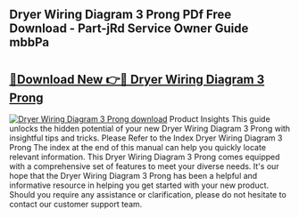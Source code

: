 ## Dryer Wiring Diagram 3 Prong PDf Free Download - Part-jRd Service Owner Guide mbbPa

# <h2><a href="http://dfhrvym.blite.top/?on=Dryer+Wiring+Diagram+3+Prong">🔗Download New 👉🔴 Dryer Wiring Diagram 3 Prong</a></h2>

[![Dryer Wiring Diagram 3 Prong download](https://i.imgur.com/lujVjoI.png)](http://dfhrvym.blite.top/?on=Dryer+Wiring+Diagram+3+Prong)
Product Insights This guide unlocks the hidden potential of your new Dryer Wiring Diagram 3 Prong with insightful tips and tricks. Please Refer to the Index Dryer Wiring Diagram 3 Prong The index at the end of this manual can help you quickly locate relevant information. This Dryer Wiring Diagram 3 Prong comes equipped with a comprehensive set of features to meet your diverse needs. It's our hope that the Dryer Wiring Diagram 3 Prong has been a helpful and informative resource in helping you get started with your new product. Should you require any assistance or clarification, please do not hesitate to contact our customer support team.
